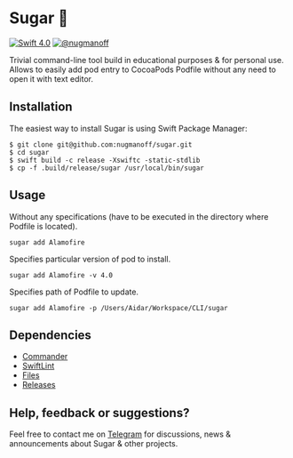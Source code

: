 # Sugar 🍬

[![Swift 4.0](https://img.shields.io/badge/swift-4.0-orange.svg)](#)
[![@nugmanoff](https://img.shields.io/badge/contact-%40nugmanoff-brightgreen.svg)](https://t.me/nugmanoff)

Trivial command-line tool build in educational purposes & for personal use.  
Allows to easily add pod entry to CocoaPods Podfile without any need to open it with text editor.

## Installation

The easiest way to install Sugar is using Swift Package Manager:

```
$ git clone git@github.com:nugmanoff/sugar.git
$ cd sugar
$ swift build -c release -Xswiftc -static-stdlib
$ cp -f .build/release/sugar /usr/local/bin/sugar
```
## Usage

Without any specifications (have to be executed in the directory where Podfile is located).
```
sugar add Alamofire
```
Specifies particular version of pod to install.
```
sugar add Alamofire -v 4.0
```
Specifies path of Podfile to update.
```
sugar add Alamofire -p /Users/Aidar/Workspace/CLI/sugar
```

## Dependencies

- [Commander](https://github.com/kylef/Commander)   
- [SwiftLint](https://github.com/realm/SwiftLint)
- [Files](https://github.com/JohnSundell/Files)
- [Releases](https://github.com/JohnSundell/Releases)

## Help, feedback or suggestions?

Feel free to contact me on [Telegram](https://t.me/nugmanoff) for discussions, news & announcements about Sugar & other projects.
